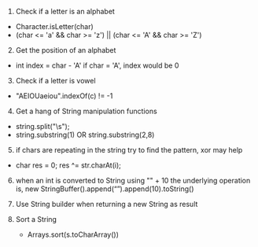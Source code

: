 1. Check if a letter is an alphabet
  - Character.isLetter(char)
  - (char <= 'a' && char >= 'z') || (char <= 'A' && char >= 'Z')
  
2. Get the position of an alphabet
  - int index = char - 'A'
    if char = 'A', index would be 0
  
3. Check if a letter is vowel
  - "AEIOUaeiou".indexOf(c) != -1
  
4. Get a hang of String manipulation functions
  - string.split("\\s");
  - string.substring(1) OR string.substring(2,8)
  
5. if chars are repeating in the string try to find the pattern, xor may help
  - char res = 0; 
    res ^= str.charAt(i); 
   
6. when an int is converted to String using "" + 10 the underlying operation is,
    new StringBuffer().append(“”).append(10).toString()
    
7. Use String builder when returning a new String as result

8. Sort a String
   - Arrays.sort(s.toCharArray())
